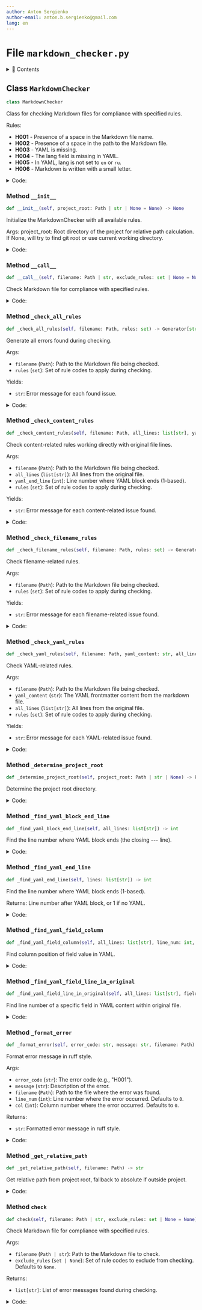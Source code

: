 ```yaml
---
author: Anton Sergienko
author-email: anton.b.sergienko@gmail.com
lang: en
---
```


# File `markdown_checker.py`

<details>
<summary>📖 Contents</summary>

## Contents

- [Class `MarkdownChecker`](#class-markdownchecker)
  - [Method `__init__`](#method-__init__)
  - [Method `__call__`](#method-__call__)
  - [Method `_check_all_rules`](#method-_check_all_rules)
  - [Method `_check_content_rules`](#method-_check_content_rules)
  - [Method `_check_filename_rules`](#method-_check_filename_rules)
  - [Method `_check_yaml_rules`](#method-_check_yaml_rules)
  - [Method `_determine_project_root`](#method-_determine_project_root)
  - [Method `_find_yaml_block_end_line`](#method-_find_yaml_block_end_line)
  - [Method `_find_yaml_end_line`](#method-_find_yaml_end_line)
  - [Method `_find_yaml_field_column`](#method-_find_yaml_field_column)
  - [Method `_find_yaml_field_line_in_original`](#method-_find_yaml_field_line_in_original)
  - [Method `_format_error`](#method-_format_error)
  - [Method `_get_relative_path`](#method-_get_relative_path)
  - [Method `check`](#method-check)

</details>

## Class `MarkdownChecker`

```python
class MarkdownChecker
```

Class for checking Markdown files for compliance with specified rules.

Rules:

- **H001** - Presence of a space in the Markdown file name.
- **H002** - Presence of a space in the path to the Markdown file.
- **H003** - YAML is missing.
- **H004** - The lang field is missing in YAML.
- **H005** - In YAML, lang is not set to `en` or `ru`.
- **H006** - Markdown is written with a small letter.

<details>
<summary>Code:</summary>

```python
class MarkdownChecker:

    # Rule constants for easier maintenance
    RULES: ClassVar[dict[str, str]] = {
        "H001": "Presence of a space in the Markdown file name",
        "H002": "Presence of a space in the path to the Markdown file",
        "H003": "YAML is missing",
        "H004": "The lang field is missing in YAML",
        "H005": "In YAML, lang is not set to en or ru",
        "H006": "Markdown is written with a small letter",
    }

    def __init__(self, project_root: Path | str | None = None) -> None:
        """Initialize the MarkdownChecker with all available rules.

        Args:
            project_root: Root directory of the project for relative path calculation.
                         If None, will try to find git root or use current working directory.
        """
        self.all_rules = set(self.RULES.keys())
        self.project_root = self._determine_project_root(project_root)

    def __call__(self, filename: Path | str, exclude_rules: set | None = None) -> list[str]:
        """Check Markdown file for compliance with specified rules."""
        return self.check(filename, exclude_rules)

    def _check_all_rules(self, filename: Path, rules: set) -> Generator[str, None, None]:
        """Generate all errors found during checking.

        Args:

        - `filename` (`Path`): Path to the Markdown file being checked.
        - `rules` (`set`): Set of rule codes to apply during checking.

        Yields:

        - `str`: Error message for each found issue.

        """
        yield from self._check_filename_rules(filename, rules)

        # Read file only once for performance
        try:
            content = filename.read_text(encoding="utf-8")
            all_lines = content.splitlines()
            yaml_end_line = self._find_yaml_end_line(all_lines)

            yaml_part, markdown_part = h.md.split_yaml_content(content)

            yield from self._check_yaml_rules(filename, yaml_part, all_lines, rules)
            yield from self._check_content_rules(filename, all_lines, yaml_end_line, rules)

        except Exception as e:
            yield self._format_error("H000", f"Exception error: {e}", filename)

    def _check_content_rules(
        self, filename: Path, all_lines: list[str], yaml_end_line: int, rules: set
    ) -> Generator[str, None, None]:
        """Check content-related rules working directly with original file lines.

        Args:

        - `filename` (`Path`): Path to the Markdown file being checked.
        - `all_lines` (`list[str]`): All lines from the original file.
        - `yaml_end_line` (`int`): Line number where YAML block ends (1-based).
        - `rules` (`set`): Set of rule codes to apply during checking.

        Yields:

        - `str`: Error message for each content-related issue found.

        """
        if "H006" not in rules:
            return

        # Get content lines (after YAML)
        content_lines = all_lines[yaml_end_line - 1 :] if yaml_end_line > 1 else all_lines

        # Use identify_code_blocks to determine which lines are in code blocks
        code_block_info = list(h.md.identify_code_blocks(content_lines))

        for i, (line, is_code_block) in enumerate(code_block_info):
            if is_code_block:
                continue

            # Calculate actual line number in the original file
            actual_line_num = (yaml_end_line - 1) + i + 1  # Convert to 1-based

            # Remove inline code from line before checking
            clean_line = ""
            for segment, in_code in h.md.identify_code_blocks_line(line):
                if not in_code:
                    clean_line += segment

            words = [word.strip(".") for word in re.findall(r"\b[\w/\\.-]+\b", clean_line)]

            if "markdown" in words:
                # Find position of "markdown" in the original line
                markdown_match = re.search(r"\bmarkdown\b", line.lower())
                col = markdown_match.start() + 1 if markdown_match else 1

                yield self._format_error("H006", self.RULES["H006"], filename, line_num=actual_line_num, col=col)

    def _check_filename_rules(self, filename: Path, rules: set) -> Generator[str, None, None]:
        """Check filename-related rules.

        Args:

        - `filename` (`Path`): Path to the Markdown file being checked.
        - `rules` (`set`): Set of rule codes to apply during checking.

        Yields:

        - `str`: Error message for each filename-related issue found.

        """
        if "H001" in rules and " " in filename.name:
            yield self._format_error("H001", self.RULES["H001"], filename)

        if "H002" in rules and " " in str(filename):
            yield self._format_error("H002", self.RULES["H002"], filename)

    def _check_yaml_rules(
        self, filename: Path, yaml_content: str, all_lines: list[str], rules: set
    ) -> Generator[str, None, None]:
        """Check YAML-related rules.

        Args:

        - `filename` (`Path`): Path to the Markdown file being checked.
        - `yaml_content` (`str`): The YAML frontmatter content from the markdown file.
        - `all_lines` (`list[str]`): All lines from the original file.
        - `rules` (`set`): Set of rule codes to apply during checking.

        Yields:

        - `str`: Error message for each YAML-related issue found.

        """
        try:
            data = yaml.safe_load(yaml_content.replace("---\n", "").replace("\n---", "")) if yaml_content else None

            if not data and "H003" in rules:
                yield self._format_error("H003", self.RULES["H003"], filename, line_num=1)
                return

            if data:
                lang = data.get("lang")
                if "H004" in rules and not lang:
                    # Find end of YAML block or use line 2 as default
                    line_num = self._find_yaml_block_end_line(all_lines)
                    yield self._format_error("H004", self.RULES["H004"], filename, line_num=line_num)
                elif "H005" in rules and lang and lang not in ["en", "ru"]:
                    # Find the line with lang field in original file
                    line_num = self._find_yaml_field_line_in_original(all_lines, "lang")
                    col = self._find_yaml_field_column(all_lines, line_num, "lang")
                    yield self._format_error("H005", self.RULES["H005"], filename, line_num=line_num, col=col)

        except yaml.YAMLError as e:
            yield self._format_error("H000", f"YAML parsing error: {e}", filename, line_num=1)

    def _determine_project_root(self, project_root: Path | str | None) -> Path:
        """Determine the project root directory."""
        if project_root:
            return Path(project_root).resolve()

        # Try to find git root
        current = Path.cwd()
        while current != current.parent:
            if (current / ".git").exists():
                return current
            current = current.parent

        # Fallback to current working directory
        return Path.cwd()

    def _find_yaml_block_end_line(self, all_lines: list[str]) -> int:
        """Find the line number where YAML block ends (the closing --- line)."""
        if not all_lines or all_lines[0].strip() != "---":
            return 1

        for i, line in enumerate(all_lines[1:], 2):  # Start from line 2
            if line.strip() == "---":
                return i
        return len(all_lines)

    def _find_yaml_end_line(self, lines: list[str]) -> int:
        """Find the line number where YAML block ends (1-based).

        Returns:
            Line number after YAML block, or 1 if no YAML.
        """
        if not lines or lines[0].strip() != "---":
            return 1

        for i, line in enumerate(lines[1:], 2):  # Start from line 2 (1-based)
            if line.strip() == "---":
                return i + 1  # Return line after YAML block

        return len(lines) + 1  # If no closing ---, YAML goes to end

    def _find_yaml_field_column(self, all_lines: list[str], line_num: int, field: str) -> int:
        """Find column position of field value in YAML."""
        if line_num <= len(all_lines):
            line = all_lines[line_num - 1]  # Convert to 0-based index
            match = re.search(f"{field}:\\s*(.+)", line)
            if match:
                return match.start(1) + 1  # +1 for 1-based column numbering
        return 1

    def _find_yaml_field_line_in_original(self, all_lines: list[str], field: str) -> int:
        """Find line number of a specific field in YAML content within original file."""
        if not all_lines or all_lines[0].strip() != "---":
            return 1

        # Look for field within YAML block (between first --- and second ---)
        for i, line in enumerate(all_lines[1:], 2):  # Start from line 2
            if line.strip() == "---":  # End of YAML block
                break
            if line.strip().startswith(f"{field}:"):
                return i

        return 2  # Default to line 2 if not found

    def _format_error(self, error_code: str, message: str, filename: Path, *, line_num: int = 0, col: int = 0) -> str:
        """Format error message in ruff style.

        Args:

        - `error_code` (`str`): The error code (e.g., "H001").
        - `message` (`str`): Description of the error.
        - `filename` (`Path`): Path to the file where the error was found.
        - `line_num` (`int`): Line number where the error occurred. Defaults to `0`.
        - `col` (`int`): Column number where the error occurred. Defaults to `0`.

        Returns:

        - `str`: Formatted error message in ruff style.

        """
        relative_path = self._get_relative_path(filename)

        location = relative_path
        if line_num > 0:
            location += f":{line_num}"
            if col > 0:
                location += f":{col}"

        return f"{location}: {error_code} {message}"

    def _get_relative_path(self, filename: Path) -> str:
        """Get relative path from project root, fallback to absolute if outside project."""
        try:
            return str(filename.resolve().relative_to(self.project_root))
        except ValueError:
            # File is outside project root
            return str(filename.resolve())

    def check(self, filename: Path | str, exclude_rules: set | None = None) -> list[str]:
        """Check Markdown file for compliance with specified rules.

        Args:

        - `filename` (`Path | str`): Path to the Markdown file to check.
        - `exclude_rules` (`set | None`): Set of rule codes to exclude from checking. Defaults to `None`.

        Returns:

        - `list[str]`: List of error messages found during checking.

        """
        filename = Path(filename)
        return list(self._check_all_rules(filename, self.all_rules - (exclude_rules or set())))
```

</details>

### Method `__init__`

```python
def __init__(self, project_root: Path | str | None = None) -> None
```

Initialize the MarkdownChecker with all available rules.

Args:
project_root: Root directory of the project for relative path calculation.
If None, will try to find git root or use current working directory.

<details>
<summary>Code:</summary>

```python
def __init__(self, project_root: Path | str | None = None) -> None:
        self.all_rules = set(self.RULES.keys())
        self.project_root = self._determine_project_root(project_root)
```

</details>

### Method `__call__`

```python
def __call__(self, filename: Path | str, exclude_rules: set | None = None) -> list[str]
```

Check Markdown file for compliance with specified rules.

<details>
<summary>Code:</summary>

```python
def __call__(self, filename: Path | str, exclude_rules: set | None = None) -> list[str]:
        return self.check(filename, exclude_rules)
```

</details>

### Method `_check_all_rules`

```python
def _check_all_rules(self, filename: Path, rules: set) -> Generator[str, None, None]
```

Generate all errors found during checking.

Args:

- `filename` (`Path`): Path to the Markdown file being checked.
- `rules` (`set`): Set of rule codes to apply during checking.

Yields:

- `str`: Error message for each found issue.

<details>
<summary>Code:</summary>

```python
def _check_all_rules(self, filename: Path, rules: set) -> Generator[str, None, None]:
        yield from self._check_filename_rules(filename, rules)

        # Read file only once for performance
        try:
            content = filename.read_text(encoding="utf-8")
            all_lines = content.splitlines()
            yaml_end_line = self._find_yaml_end_line(all_lines)

            yaml_part, markdown_part = h.md.split_yaml_content(content)

            yield from self._check_yaml_rules(filename, yaml_part, all_lines, rules)
            yield from self._check_content_rules(filename, all_lines, yaml_end_line, rules)

        except Exception as e:
            yield self._format_error("H000", f"Exception error: {e}", filename)
```

</details>

### Method `_check_content_rules`

```python
def _check_content_rules(self, filename: Path, all_lines: list[str], yaml_end_line: int, rules: set) -> Generator[str, None, None]
```

Check content-related rules working directly with original file lines.

Args:

- `filename` (`Path`): Path to the Markdown file being checked.
- `all_lines` (`list[str]`): All lines from the original file.
- `yaml_end_line` (`int`): Line number where YAML block ends (1-based).
- `rules` (`set`): Set of rule codes to apply during checking.

Yields:

- `str`: Error message for each content-related issue found.

<details>
<summary>Code:</summary>

```python
def _check_content_rules(
        self, filename: Path, all_lines: list[str], yaml_end_line: int, rules: set
    ) -> Generator[str, None, None]:
        if "H006" not in rules:
            return

        # Get content lines (after YAML)
        content_lines = all_lines[yaml_end_line - 1 :] if yaml_end_line > 1 else all_lines

        # Use identify_code_blocks to determine which lines are in code blocks
        code_block_info = list(h.md.identify_code_blocks(content_lines))

        for i, (line, is_code_block) in enumerate(code_block_info):
            if is_code_block:
                continue

            # Calculate actual line number in the original file
            actual_line_num = (yaml_end_line - 1) + i + 1  # Convert to 1-based

            # Remove inline code from line before checking
            clean_line = ""
            for segment, in_code in h.md.identify_code_blocks_line(line):
                if not in_code:
                    clean_line += segment

            words = [word.strip(".") for word in re.findall(r"\b[\w/\\.-]+\b", clean_line)]

            if "markdown" in words:
                # Find position of "markdown" in the original line
                markdown_match = re.search(r"\bmarkdown\b", line.lower())
                col = markdown_match.start() + 1 if markdown_match else 1

                yield self._format_error("H006", self.RULES["H006"], filename, line_num=actual_line_num, col=col)
```

</details>

### Method `_check_filename_rules`

```python
def _check_filename_rules(self, filename: Path, rules: set) -> Generator[str, None, None]
```

Check filename-related rules.

Args:

- `filename` (`Path`): Path to the Markdown file being checked.
- `rules` (`set`): Set of rule codes to apply during checking.

Yields:

- `str`: Error message for each filename-related issue found.

<details>
<summary>Code:</summary>

```python
def _check_filename_rules(self, filename: Path, rules: set) -> Generator[str, None, None]:
        if "H001" in rules and " " in filename.name:
            yield self._format_error("H001", self.RULES["H001"], filename)

        if "H002" in rules and " " in str(filename):
            yield self._format_error("H002", self.RULES["H002"], filename)
```

</details>

### Method `_check_yaml_rules`

```python
def _check_yaml_rules(self, filename: Path, yaml_content: str, all_lines: list[str], rules: set) -> Generator[str, None, None]
```

Check YAML-related rules.

Args:

- `filename` (`Path`): Path to the Markdown file being checked.
- `yaml_content` (`str`): The YAML frontmatter content from the markdown file.
- `all_lines` (`list[str]`): All lines from the original file.
- `rules` (`set`): Set of rule codes to apply during checking.

Yields:

- `str`: Error message for each YAML-related issue found.

<details>
<summary>Code:</summary>

```python
def _check_yaml_rules(
        self, filename: Path, yaml_content: str, all_lines: list[str], rules: set
    ) -> Generator[str, None, None]:
        try:
            data = yaml.safe_load(yaml_content.replace("---\n", "").replace("\n---", "")) if yaml_content else None

            if not data and "H003" in rules:
                yield self._format_error("H003", self.RULES["H003"], filename, line_num=1)
                return

            if data:
                lang = data.get("lang")
                if "H004" in rules and not lang:
                    # Find end of YAML block or use line 2 as default
                    line_num = self._find_yaml_block_end_line(all_lines)
                    yield self._format_error("H004", self.RULES["H004"], filename, line_num=line_num)
                elif "H005" in rules and lang and lang not in ["en", "ru"]:
                    # Find the line with lang field in original file
                    line_num = self._find_yaml_field_line_in_original(all_lines, "lang")
                    col = self._find_yaml_field_column(all_lines, line_num, "lang")
                    yield self._format_error("H005", self.RULES["H005"], filename, line_num=line_num, col=col)

        except yaml.YAMLError as e:
            yield self._format_error("H000", f"YAML parsing error: {e}", filename, line_num=1)
```

</details>

### Method `_determine_project_root`

```python
def _determine_project_root(self, project_root: Path | str | None) -> Path
```

Determine the project root directory.

<details>
<summary>Code:</summary>

```python
def _determine_project_root(self, project_root: Path | str | None) -> Path:
        if project_root:
            return Path(project_root).resolve()

        # Try to find git root
        current = Path.cwd()
        while current != current.parent:
            if (current / ".git").exists():
                return current
            current = current.parent

        # Fallback to current working directory
        return Path.cwd()
```

</details>

### Method `_find_yaml_block_end_line`

```python
def _find_yaml_block_end_line(self, all_lines: list[str]) -> int
```

Find the line number where YAML block ends (the closing --- line).

<details>
<summary>Code:</summary>

```python
def _find_yaml_block_end_line(self, all_lines: list[str]) -> int:
        if not all_lines or all_lines[0].strip() != "---":
            return 1

        for i, line in enumerate(all_lines[1:], 2):  # Start from line 2
            if line.strip() == "---":
                return i
        return len(all_lines)
```

</details>

### Method `_find_yaml_end_line`

```python
def _find_yaml_end_line(self, lines: list[str]) -> int
```

Find the line number where YAML block ends (1-based).

Returns:
Line number after YAML block, or 1 if no YAML.

<details>
<summary>Code:</summary>

```python
def _find_yaml_end_line(self, lines: list[str]) -> int:
        if not lines or lines[0].strip() != "---":
            return 1

        for i, line in enumerate(lines[1:], 2):  # Start from line 2 (1-based)
            if line.strip() == "---":
                return i + 1  # Return line after YAML block

        return len(lines) + 1  # If no closing ---, YAML goes to end
```

</details>

### Method `_find_yaml_field_column`

```python
def _find_yaml_field_column(self, all_lines: list[str], line_num: int, field: str) -> int
```

Find column position of field value in YAML.

<details>
<summary>Code:</summary>

```python
def _find_yaml_field_column(self, all_lines: list[str], line_num: int, field: str) -> int:
        if line_num <= len(all_lines):
            line = all_lines[line_num - 1]  # Convert to 0-based index
            match = re.search(f"{field}:\\s*(.+)", line)
            if match:
                return match.start(1) + 1  # +1 for 1-based column numbering
        return 1
```

</details>

### Method `_find_yaml_field_line_in_original`

```python
def _find_yaml_field_line_in_original(self, all_lines: list[str], field: str) -> int
```

Find line number of a specific field in YAML content within original file.

<details>
<summary>Code:</summary>

```python
def _find_yaml_field_line_in_original(self, all_lines: list[str], field: str) -> int:
        if not all_lines or all_lines[0].strip() != "---":
            return 1

        # Look for field within YAML block (between first --- and second ---)
        for i, line in enumerate(all_lines[1:], 2):  # Start from line 2
            if line.strip() == "---":  # End of YAML block
                break
            if line.strip().startswith(f"{field}:"):
                return i

        return 2  # Default to line 2 if not found
```

</details>

### Method `_format_error`

```python
def _format_error(self, error_code: str, message: str, filename: Path) -> str
```

Format error message in ruff style.

Args:

- `error_code` (`str`): The error code (e.g., "H001").
- `message` (`str`): Description of the error.
- `filename` (`Path`): Path to the file where the error was found.
- `line_num` (`int`): Line number where the error occurred. Defaults to `0`.
- `col` (`int`): Column number where the error occurred. Defaults to `0`.

Returns:

- `str`: Formatted error message in ruff style.

<details>
<summary>Code:</summary>

```python
def _format_error(self, error_code: str, message: str, filename: Path, *, line_num: int = 0, col: int = 0) -> str:
        relative_path = self._get_relative_path(filename)

        location = relative_path
        if line_num > 0:
            location += f":{line_num}"
            if col > 0:
                location += f":{col}"

        return f"{location}: {error_code} {message}"
```

</details>

### Method `_get_relative_path`

```python
def _get_relative_path(self, filename: Path) -> str
```

Get relative path from project root, fallback to absolute if outside project.

<details>
<summary>Code:</summary>

```python
def _get_relative_path(self, filename: Path) -> str:
        try:
            return str(filename.resolve().relative_to(self.project_root))
        except ValueError:
            # File is outside project root
            return str(filename.resolve())
```

</details>

### Method `check`

```python
def check(self, filename: Path | str, exclude_rules: set | None = None) -> list[str]
```

Check Markdown file for compliance with specified rules.

Args:

- `filename` (`Path | str`): Path to the Markdown file to check.
- `exclude_rules` (`set | None`): Set of rule codes to exclude from checking. Defaults to `None`.

Returns:

- `list[str]`: List of error messages found during checking.

<details>
<summary>Code:</summary>

```python
def check(self, filename: Path | str, exclude_rules: set | None = None) -> list[str]:
        filename = Path(filename)
        return list(self._check_all_rules(filename, self.all_rules - (exclude_rules or set())))
```

</details>
